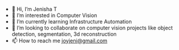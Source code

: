 - 👋 Hi, I’m Jenisha T
- 👀 I’m interested in Computer Vision
- 🌱 I’m currently learning Infrastructure Automation 
- 💞️ I’m looking to collaborate on computer vision projects like object detection, segmentation, 3d reconstruction
- 📫 How to reach me joyjeni@gmail.com

<!---
joyjeni/joyjeni is a ✨ special ✨ repository because its `README.md` (this file) appears on your GitHub profile.
You can click the Preview link to take a look at your changes.
--->
